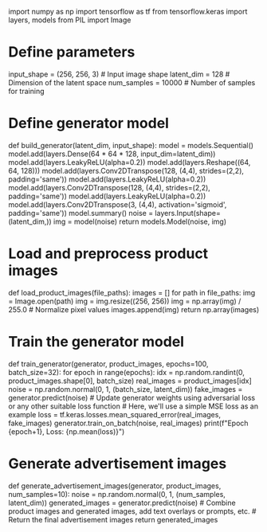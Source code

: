 import numpy as np
import tensorflow as tf
from tensorflow.keras import layers, models
from PIL import Image

# Define parameters
input_shape = (256, 256, 3)  # Input image shape
latent_dim = 128  # Dimension of the latent space
num_samples = 10000  # Number of samples for training

# Define generator model
def build_generator(latent_dim, input_shape):
    model = models.Sequential()
    model.add(layers.Dense(64 * 64 * 128, input_dim=latent_dim))
    model.add(layers.LeakyReLU(alpha=0.2))
    model.add(layers.Reshape((64, 64, 128)))
    model.add(layers.Conv2DTranspose(128, (4,4), strides=(2,2), padding='same'))
    model.add(layers.LeakyReLU(alpha=0.2))
    model.add(layers.Conv2DTranspose(128, (4,4), strides=(2,2), padding='same'))
    model.add(layers.LeakyReLU(alpha=0.2))
    model.add(layers.Conv2DTranspose(3, (4,4), activation='sigmoid', padding='same'))
    model.summary()
    noise = layers.Input(shape=(latent_dim,))
    img = model(noise)
    return models.Model(noise, img)

# Load and preprocess product images
def load_product_images(file_paths):
    images = []
    for path in file_paths:
        img = Image.open(path)
        img = img.resize((256, 256))
        img = np.array(img) / 255.0  # Normalize pixel values
        images.append(img)
    return np.array(images)

# Train the generator model
def train_generator(generator, product_images, epochs=100, batch_size=32):
    for epoch in range(epochs):
        idx = np.random.randint(0, product_images.shape[0], batch_size)
        real_images = product_images[idx]
        noise = np.random.normal(0, 1, (batch_size, latent_dim))
        fake_images = generator.predict(noise)
        # Update generator weights using adversarial loss or any other suitable loss function
        # Here, we'll use a simple MSE loss as an example
        loss = tf.keras.losses.mean_squared_error(real_images, fake_images)
        generator.train_on_batch(noise, real_images)
        print(f"Epoch {epoch+1}, Loss: {np.mean(loss)}")

# Generate advertisement images
def generate_advertisement_images(generator, product_images, num_samples=10):
    noise = np.random.normal(0, 1, (num_samples, latent_dim))
    generated_images = generator.predict(noise)
    # Combine product images and generated images, add text overlays or prompts, etc.
    # Return the final advertisement images
    return generated_images
    

